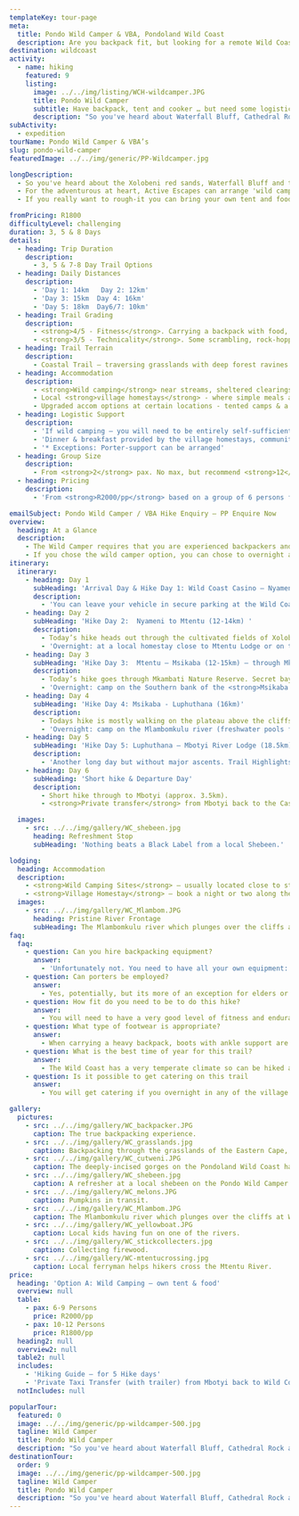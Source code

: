 ```yaml
---
templateKey: tour-page
meta:
  title: Pondo Wild Camper & VBA, Pondoland Wild Coast
  description: Are you backpack fit, but looking for a remote Wild Coast trail, a local guide & some logistical support? AE can arrange a 'wild camping' trips from Port Edward through to PSJ, with homestay options along the way.
destination: wildcoast
activity:
  - name: hiking
    featured: 9
    listing:
      image: ../../img/listing/WCH-wildcamper.JPG
      title: Pondo Wild Camper
      subtitle: Have backpack, tent and cooker … but need some logistics taken care of
      description: "So you've heard about Waterfall Bluff, Cathedral Rock and the wild hiking that Pondoland has to offer? Have the tent, gas cooker and are backpacker fit, but looking for a guide, and some logistical support? Active Escapes can arrange 'wild camping' trips from Port Edward through to PSJ, with an overnight or two in friendly village homestays along the way."
subActivity:
  - expedition
tourName: Pondo Wild Camper & VBA’s
slug: pondo-wild-camper
featuredImage: ../../img/generic/PP-Wildcamper.jpg

longDescription:
  - So you've heard about the Xolobeni red sands, Waterfall Bluff and the wild hiking that Pondoland has to offer? Have a tent, cooker and a foldaway pot-set ... but looking for a guide, route, and some logistical support like an end-point transfer?
  - For the adventurous at heart, Active Escapes can arrange 'wild camping' trips accompanied by an experienced local guide, starting out from Port Edward and hiking through to Mkambati (3 day) , Mbotyi ( 5 day), or all the way down to Port St John's on an 8 day Pondo Epic.
  - If you really want to rough-it you can bring your own tent and food along, but we recommend getting a true wild coast experience by mixing this up with some overnights at friendly homestay's along the way. On certain nights there are also 'upgrade' options where you can capitalise on hot running water for a s...scrub and a shave!

fromPricing: R1800
difficultyLevel: challenging
duration: 3, 5 & 8 Days
details:
  - heading: Trip Duration
    description:
      - 3, 5 & 7-8 Day Trail Options
  - heading: Daily Distances
    description:
      - 'Day 1: 14km   Day 2: 12km'
      - 'Day 3: 15km  Day 4: 16km'
      - 'Day 5: 18km  Day6/7: 10km'
  - heading: Trail Grading
    description:
      - <strong>4/5 - Fitness</strong>. Carrying a backpack with food, tent & equipment requires multi-day hike experience & a good level of cardio fitness
      - <strong>3/5 - Technicality</strong>. Some scrambling, rock-hopping and river crossings
  - heading: Trail Terrain
    description:
      - Coastal Trail – traversing grasslands with deep forest ravines and gorges, rocky headlands, sandy beaches and friendly Pondo villages.
  - heading: Accommodation
    description:
      - <strong>Wild camping</strong> near streams, sheltered clearings in dune forest and pristine locations
      - Local <strong>village homestays</strong> - where simple meals are provided.
      - Upgraded accom options at certain locations - tented camps & a hotel
  - heading: Logistic Support
    description:
      - 'If wild camping – you will need to be entirely self-sufficient with your own tent, food & cooking equipment.'
      - 'Dinner & breakfast provided by the village homestays, community lodge & the hotel.'
      - '* Exceptions: Porter-support can be arranged'
  - heading: Group Size
    description:
      - From <strong>2</strong> pax. No max, but recommend <strong>12</strong> pax max / per guide.
  - heading: Pricing
    description:
      - 'From <strong>R2000/pp</strong> based on a group of 6 persons for the 5N Wild Camper'

emailSubject: Pondo Wild Camper / VBA Hike Enquiry – PP Enquire Now
overview:
  heading: At a Glance
  description:
    - The Wild Camper requires that you are experienced backpackers and will come self-sufficient in terms of your own tent, sleeping bag and food provisions. Essentially, we provide the hiking guide to accompany you with his local knowledge for the best overnight locations, sourcing spring water etc, and we take care of the transfers at the end of the hike, to get you back to your starting point (a 3hr transfer from Mbotyi back to Port Edward).
    - If you chose the wild camper option, you can chose to overnight at a homestay on any of the nights, for an extra R350/pp (the cost of the homestay which includes a simple dinner, breakfast & snack).
itinerary:
  itinerary:
    - heading: Day 1
      subHeading: 'Arrival Day & Hike Day 1: Wild Coast Casino – Nyameni (14km)'
      description:
        - 'You can leave your vehicle in secure parking at the Wild Coast casino and will meet your guide here. Today’s hike is mostly along the beach passing remnants of a petrified forest, through to the stunning <strong>Nyameni river</strong> where you can camp for the evening.'
    - heading: Day 2
      subHeading: 'Hike Day 2:  Nyameni to Mtentu (12-14km) '
      description:
        - Today’s hike heads out through the cultivated fields of Xolobeni across the grasslands and over the red dunes through to Sikombe and then on to Mtentu.
        - 'Overnight: at a local homestay close to Mtentu Lodge or on the northern bank of the <strong>Mtentu estuary</strong>. '
    - heading: Day 3
      subHeading: 'Hike Day 3:  Mtentu – Msikaba (12-15km) – through Mkambati Nature Reserve.'
      description:
        - Today’s hike goes through Mkambati Nature Reserve. Secret bays and waterfalls, zebra and blesbok wave gazing.
        - 'Overnight: camp on the Southern bank of the <strong>Msikaba River</strong> OR stay at <strong>Msikaba homestay</strong>.'
    - heading: Day 4
      subHeading: 'Hike Day 4: Msikaba - Luphuthana (16km)'
      description:
        - Todays hike is mostly walking on the plateau above the cliffs. The vestiges of treasure quests at Grosvenor, Goss’s Point & the stunning Mkweni estuary as well as the fantastic spray display at Luphuthana, are highlights.
        - 'Overnight: camp on the Mlambomkulu river (freshwater pools for bathing) or in <strong>Waterfall Bluff cave</strong>.'
    - heading: Day 5
      subHeading: 'Hike Day 5: Luphuthana – Mbotyi River Lodge (18.5km)'
      description:
        - 'Another long day but without major ascents. Trail Highlights include: Top Hat, Waterfall Bluff (an 80m high waterfall which plunges directly into the ocean), Cathedral Rock, Mfihlelo Waterfall, freshwater swimming pools on the Mlambomkulu river, the Views from the top of <strong>Drew’s Camp</strong> looking down towards Mbotyi where you will spend your last night.'
    - heading: Day 6
      subHeading: 'Short hike & Departure Day'
      description:
        - Short hike through to Mbotyi (approx. 3.5km).
        - <strong>Private transfer</strong> from Mbotyi back to the Casino, Port Edward (approx. 2.5hrs).

  images:
    - src: ../../img/gallery/WC_shebeen.jpg
      heading: Refreshment Stop
      subHeading: 'Nothing beats a Black Label from a local Shebeen.'

lodging:
  heading: Accommodation
  description:
    - <strong>Wild Camping Sites</strong> – usually located close to stream or in a sheltered area. Your guide knows the best spots.
    - <strong>Village Homestay</strong> – book a night or two along the way in a VBA. A simple dinner and breakfast will be included in the R350/per head price paid. Bedding and warm water for a bath or shower is also provided.
  images:
    - src: ../../img/gallery/WC_Mlambom.JPG
      heading: Pristine River Frontage
      subHeading: The Mlambomkulu river which plunges over the cliffs at Waterfall Bluff, make for a wonderful overnight stop.
faq:
  faq:
    - question: Can you hire backpacking equipment?
      answer:
        - 'Unfortunately not. You need to have all your own equipment: backpack, tent, sleeping bag, cooker and food.'
    - question: Can porters be employed?
      answer:
        - Yes, potentially, but its more of an exception for elders or someone with an injury. If the whole group is going to need porters – it would be better to look at one of our slackpacking trail options.
    - question: How fit do you need to be to do this hike?
      answer:
        - You will need to have a very good level of fitness and endurance for this hike. You should also have had experience with multi-day hikes carrying a backpack of at least 15kgs.
    - question: What type of footwear is appropriate?
      answer:
        - When carrying a heavy backpack, boots with ankle support are definitely recommended, though the terrain itself warrants a hiking type shoe or trail sneaker, with a solid sole and grip.
    - question: What is the best time of year for this trail?
      answer:
        - The Wild Coast has a very temperate climate so can be hiked all year round, but from about March through to November tend to be better months i.t.o less rainfall. Winter months offer a wonderful and stable climate for hiking and the annual sardine run brings with it game fish, schools of dolphins and pelagic birds.
    - question: Is it possible to get catering on this trail
      answer:
        - You will get catering if you overnight in any of the village homestays. They provide a simple dinner and breakfast as part of their overnight rate. There are a few small spaza stores along the way for replenishing basic supplies.

gallery:
  pictures:
    - src: ../../img/gallery/WC_backpacker.JPG
      caption: The true backpacking experience.
    - src: ../../img/gallery/WC_grasslands.jpg
      caption: Backpacking through the grasslands of the Eastern Cape, Wild Coast.
    - src: ../../img/gallery/WC_cutweni.JPG
      caption: The deeply-incised gorges on the Pondoland Wild Coast have mostly  precluded development , but also keeps the area a pristine piece of paradise.
    - src: ../../img/gallery/WC_shebeen.jpg
      caption: A refresher at a local shebeen on the Pondo Wild Camper.
    - src: ../../img/gallery/WC_melons.JPG
      caption: Pumpkins in transit.
    - src: ../../img/gallery/WC_Mlambom.JPG
      caption: The Mlambomkulu river which plunges over the cliffs at Waterfall Bluff, make for a wonderful overnight stop.
    - src: ../../img/gallery/WC_yellowboat.JPG
      caption: Local kids having fun on one of the rivers.
    - src: ../../img/gallery/WC_stickcollecters.jpg
      caption: Collecting firewood.
    - src: ../../img/gallery/WC-mtentucrossing.jpg
      caption: Local ferryman helps hikers cross the Mtentu River.
price:
  heading: 'Option A: Wild Camping – own tent & food'
  overview: null
  table:
    - pax: 6-9 Persons
      price: R2000/pp
    - pax: 10-12 Persons
      price: R1800/pp
  heading2: null
  overview2: null
  table2: null
  includes:
    - 'Hiking Guide – for 5 Hike days'
    - 'Private Taxi Transfer (with trailer) from Mbotyi back to Wild Coast Casino'
  notIncludes: null

popularTour:
  featured: 0
  image: ../../img/generic/pp-wildcamper-500.jpg
  tagline: Wild Camper
  title: Pondo Wild Camper
  description: "So you've heard about Waterfall Bluff, Cathedral Rock and the wild hiking that Pondoland has to offer? Have the tent, gas cooker and are backpacker fit, but looking for a guide, route, and some logistical support like an end-point transfer? We arrange 'wild camping' trips from Port Edward through to PSJ with options to overnight in village homestays along the way."
destinationTour:
  order: 9
  image: ../../img/generic/pp-wildcamper-500.jpg
  tagline: Wild Camper
  title: Pondo Wild Camper
  description: "So you've heard about Waterfall Bluff, Cathedral Rock and the wild hiking that Pondoland has to offer? Have the tent, gas cooker and are backpacker fit, but looking for a guide, route, and some logistical support like an end-point transfer? We arrange 'wild camping' trips from Port Edward through to PSJ with options to overnight in village homestays along the way."
---
```

